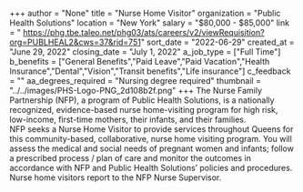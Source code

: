 +++
author = "None"
title = "Nurse Home Visitor"
organization = "Public Health Solutions"
location = "New York"
salary = "$80,000 - $85,000"
link = " https://phg.tbe.taleo.net/phg03/ats/careers/v2/viewRequisition?org=PUBLHEAL2&cws=37&rid=751"
sort_date = "2022-06-29"
created_at = "June 29, 2022"
closing_date = "July 1, 2022"
a_job_type = ["Full Time"]
b_benefits = ["General Benefits","Paid Leave","Paid Vacation","Health Insurance","Dental","Vision","Transit benefits","Life insurance"]
c_feedback = ""
aa_degrees_required = "Nursing degree required"
thumbnail = "../../images/PHS-Logo-PNG_2d108b2f.png"
+++
The Nurse Family Partnership (NFP), a program of Public Health Solutions, is a nationally recognized, evidence-based nurse home-visiting program for high risk, low-income, first-time mothers, their infants, and their families.   
NFP seeks a Nurse Home Visitor to provide services throughout Queens for this community-based, collaborative, nurse home visiting program. You will assess the medical and social needs of pregnant women and infants; follow a prescribed process / plan of care and monitor the outcomes in accordance with NFP and Public Health Solutions’ policies and procedures. Nurse home visitors report to the NFP Nurse Supervisor.  